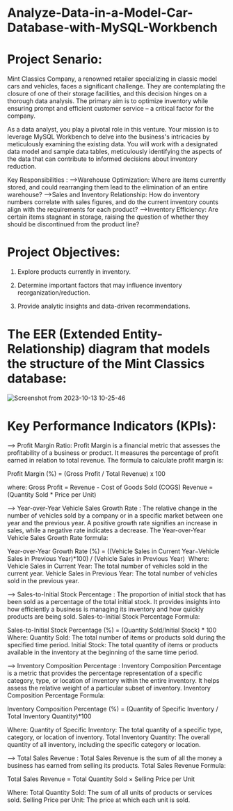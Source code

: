 # Analyze-Data-in-a-Model-Car-Database-with-MySQL-Workbench
# Project Senario:
Mint Classics Company, a renowned retailer specializing in classic model cars and vehicles, faces a significant challenge. They are contemplating the closure of one of their storage facilities, and this decision hinges on a thorough data analysis. The primary aim is to optimize inventory while ensuring prompt and efficient customer service – a critical factor for the company.

As a data analyst, you play a pivotal role in this venture. Your mission is to leverage MySQL Workbench to delve into the business's intricacies by meticulously examining the existing data. You will work with a designated data model and sample data tables, meticulously identifying the aspects of the data that can contribute to informed decisions about inventory reduction.

Key Responsibilities :
-->Warehouse Optimization: Where are items currently stored, and could rearranging them lead to the elimination of an entire warehouse?
-->Sales and Inventory Relationship: How do inventory numbers correlate with sales figures, and do the current inventory counts align with the requirements for each product?
-->Inventory Efficiency: Are certain items stagnant in storage, raising the question of whether they should be discontinued from the product line?

# Project Objectives:

1. Explore products currently in inventory.

2. Determine important factors that may influence inventory reorganization/reduction.

3. Provide analytic insights and data-driven recommendations.

# The EER (Extended Entity-Relationship) diagram that models the structure of the Mint Classics database:
![Screenshot from 2023-10-13 10-25-46](https://github.com/akanksha0607/Analyze-Data-in-a-Model-Car-Database-with-MySQL-Workbench/assets/147903207/e2ce7cde-28cd-413c-bcef-4a71f8a70480)

# Key Performance Indicators (KPIs):
--> Profit Margin Ratio:
Profit Margin is a financial metric that assesses the profitability of a business or product. It measures the percentage of profit earned in relation to total revenue. The formula to calculate profit margin is:

Profit Margin (%) = (Gross Profit / Total Revenue) x 100

where:
Gross Profit = Revenue - Cost of Goods Sold (COGS)
Revenue = (Quantity Sold * Price per Unit)

--> Year-over-Year Vehicle Sales Growth Rate :
The relative change in the number of vehicles sold by a company or in a specific market between one year and the previous year. A positive growth rate signifies an increase in sales, while a negative rate indicates a decrease.
The Year-over-Year Vehicle Sales Growth Rate formula:

Year-over-Year Growth Rate (%) = ((Vehicle Sales in Current Year−Vehicle Sales in Previous Year)*100) / (Vehicle Sales in Previous Year) 
​
Where:
Vehicle Sales in Current Year: The total number of vehicles sold in the current year.
Vehicle Sales in Previous Year: The total number of vehicles sold in the previous year.

--> Sales-to-Initial Stock Percentage : 
The proportion of initial stock that has been sold as a percentage of the total initial stock. It provides insights into how efficiently a business is managing its inventory and how quickly products are being sold.
Sales-to-Initial Stock Percentage Formula:

Sales-to-Initial Stock Percentage (%) = (Quantity Sold/Initial Stock) * 100
​
Where:
Quantity Sold: The total number of items or products sold during the specified time period.
Initial Stock: The total quantity of items or products available in the inventory at the beginning of the same time period.

--> Inventory Composition Percentage :
Inventory Composition Percentage is a metric that provides the percentage representation of a specific category, type, or location of inventory within the entire inventory. It helps assess the relative weight of a particular subset of inventory.
Inventory Composition Percentage Formula:

Inventory Composition Percentage (%) = (Quantity of Specific Inventory / Total Inventory Quantity)*100 

Where:
Quantity of Specific Inventory: The total quantity of a specific type, category, or location of inventory.
Total Inventory Quantity: The overall quantity of all inventory, including the specific category or location.

--> Total Sales Revenue :
Total Sales Revenue is the sum of all the money a business has earned from selling its products.
Total Sales Revenue Formula:

Total Sales Revenue = Total Quantity Sold × Selling Price per Unit

Where:
Total Quantity Sold: The sum of all units of products or services sold.
Selling Price per Unit: The price at which each unit is sold.
